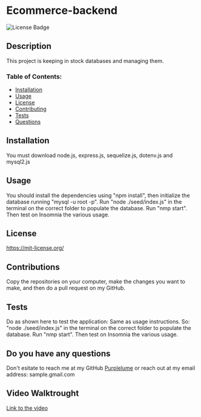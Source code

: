 # Ecommerce-backend

![License Badge](https://shields.io/badge/license-MIT-blue)

## Description
This project is keeping in stock databases and managing them.

### Table of Contents:
* [Installation](#installation)
* [Usage](#usage)
* [License](#license)
* [Contributing](#contributions)
* [Tests](#tests)
* [Questions](#do-you-have-any-questions)

## Installation  
You must download node.js, express.js, sequelize.js, dotenv.js and mysql2.js

## Usage
You should install the dependencies using "npm install", then initialize the database running "mysql -u root -p". Run "node ./seed/index.js" in the terminal on the correct folder to populate the database. Run "nmp start". Then test on Insomnia the various usage.

## License
https://mit-license.org/

## Contributions
Copy the repositories on your computer, make the changes you want to make, and then do a pull request on my GitHub.

## Tests
Do as shown here to test the application:
Same as usage instructions. So: "node ./seed/index.js" in the terminal on the correct folder to populate the database. Run "nmp start". Then test on Insomnia the various usage.

## Do you have any questions
Don't esitate to reach me at my GitHub [Purplelume](https://github.com/Purplelume) or reach out at my email address: sample.gmail.com

## Video Walktrought
[Link to the video]()